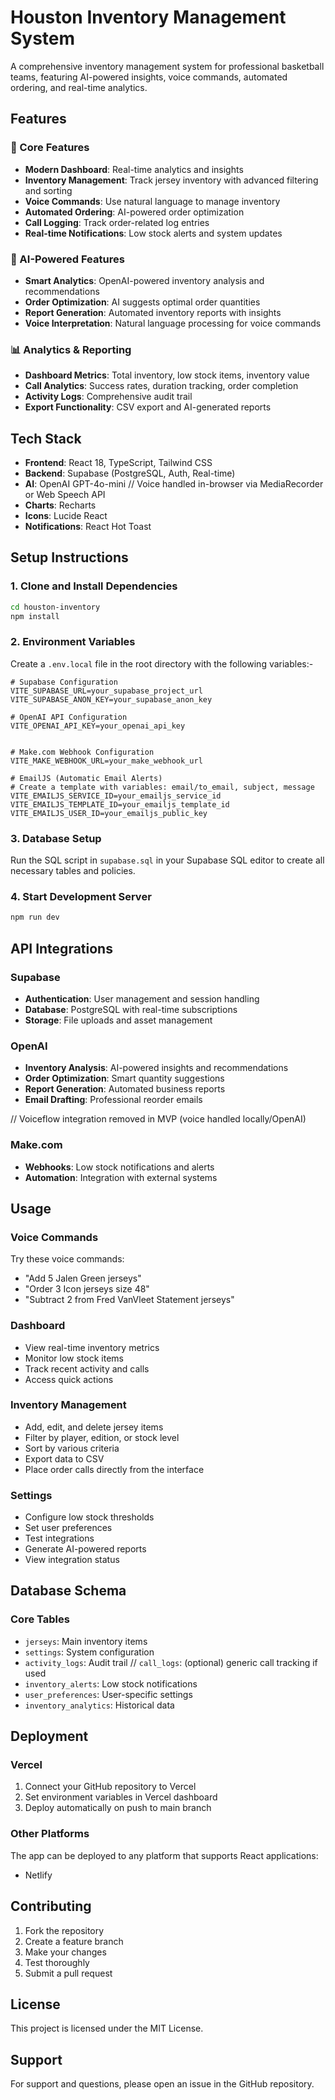 # Houston Inventory Management System

A comprehensive inventory management system for professional basketball teams, featuring AI-powered insights, voice commands, automated ordering, and real-time analytics.

## Features

### 🎯 Core Features
- **Modern Dashboard**: Real-time analytics and insights
- **Inventory Management**: Track jersey inventory with advanced filtering and sorting
- **Voice Commands**: Use natural language to manage inventory
- **Automated Ordering**: AI-powered order optimization
- **Call Logging**: Track order-related log entries
- **Real-time Notifications**: Low stock alerts and system updates

### 🤖 AI-Powered Features
- **Smart Analytics**: OpenAI-powered inventory analysis and recommendations
- **Order Optimization**: AI suggests optimal order quantities
- **Report Generation**: Automated inventory reports with insights
- **Voice Interpretation**: Natural language processing for voice commands

### 📊 Analytics & Reporting
- **Dashboard Metrics**: Total inventory, low stock items, inventory value
- **Call Analytics**: Success rates, duration tracking, order completion
- **Activity Logs**: Comprehensive audit trail
- **Export Functionality**: CSV export and AI-generated reports

## Tech Stack

- **Frontend**: React 18, TypeScript, Tailwind CSS
- **Backend**: Supabase (PostgreSQL, Auth, Real-time)
- **AI**: OpenAI GPT-4o-mini
// Voice handled in-browser via MediaRecorder or Web Speech API
- **Charts**: Recharts
- **Icons**: Lucide React
- **Notifications**: React Hot Toast

## Setup Instructions

### 1. Clone and Install Dependencies

```bash
cd houston-inventory
npm install
```

### 2. Environment Variables

Create a `.env.local` file in the root directory with the following variables:-

```env
# Supabase Configuration
VITE_SUPABASE_URL=your_supabase_project_url
VITE_SUPABASE_ANON_KEY=your_supabase_anon_key

# OpenAI API Configuration
VITE_OPENAI_API_KEY=your_openai_api_key


# Make.com Webhook Configuration
VITE_MAKE_WEBHOOK_URL=your_make_webhook_url

# EmailJS (Automatic Email Alerts)
# Create a template with variables: email/to_email, subject, message
VITE_EMAILJS_SERVICE_ID=your_emailjs_service_id
VITE_EMAILJS_TEMPLATE_ID=your_emailjs_template_id
VITE_EMAILJS_USER_ID=your_emailjs_public_key
```

### 3. Database Setup

Run the SQL script in `supabase.sql` in your Supabase SQL editor to create all necessary tables and policies.

### 4. Start Development Server

```bash
npm run dev
```

## API Integrations

### Supabase
- **Authentication**: User management and session handling
- **Database**: PostgreSQL with real-time subscriptions
- **Storage**: File uploads and asset management

### OpenAI
- **Inventory Analysis**: AI-powered insights and recommendations
- **Order Optimization**: Smart quantity suggestions
- **Report Generation**: Automated business reports
- **Email Drafting**: Professional reorder emails

// Voiceflow integration removed in MVP (voice handled locally/OpenAI)

### Make.com
- **Webhooks**: Low stock notifications and alerts
- **Automation**: Integration with external systems

## Usage

### Voice Commands
Try these voice commands:
- "Add 5 Jalen Green jerseys"
- "Order 3 Icon jerseys size 48"
- "Subtract 2 from Fred VanVleet Statement jerseys"

### Dashboard
- View real-time inventory metrics
- Monitor low stock items
- Track recent activity and calls
- Access quick actions

### Inventory Management
- Add, edit, and delete jersey items
- Filter by player, edition, or stock level
- Sort by various criteria
- Export data to CSV
- Place order calls directly from the interface

### Settings
- Configure low stock thresholds
- Set user preferences
- Test integrations
- Generate AI-powered reports
- View integration status

## Database Schema

### Core Tables
- `jerseys`: Main inventory items
- `settings`: System configuration
- `activity_logs`: Audit trail
// `call_logs`: (optional) generic call tracking if used
- `inventory_alerts`: Low stock notifications
- `user_preferences`: User-specific settings
- `inventory_analytics`: Historical data

## Deployment

### Vercel 
1. Connect your GitHub repository to Vercel
2. Set environment variables in Vercel dashboard
3. Deploy automatically on push to main branch

### Other Platforms
The app can be deployed to any platform that supports React applications:
- Netlify


## Contributing

1. Fork the repository
2. Create a feature branch
3. Make your changes
4. Test thoroughly
5. Submit a pull request

## License

This project is licensed under the MIT License.

## Support

For support and questions, please open an issue in the GitHub repository.
